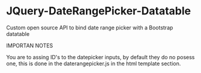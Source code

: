 # JQuery-DateRangePicker-Datatable
Custom open source API to bind date range picker with a Bootstrap datatable

IMPORTAN NOTES

You  are to assing ID's to the datepicker inputs, by default they do no posess one, this is done in the daterangepicker.js in the html template section.

